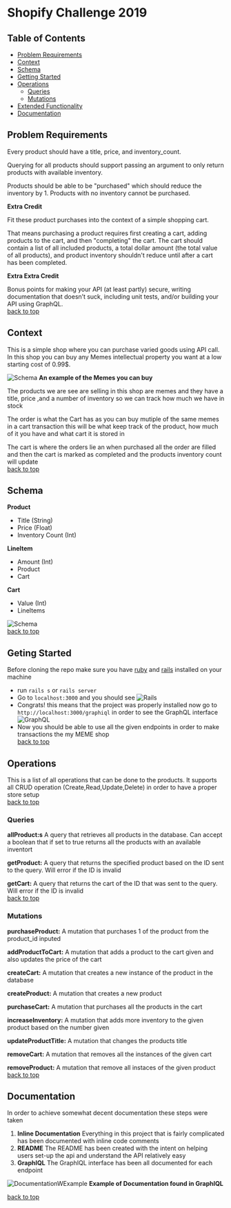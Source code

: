 # Shopify Challenge 2019
## Table of Contents
- [Problem Requirements](#problem-requirements)
- [Context](#context)
- [Schema](#schema)
- [Getting Started](#getting-started)
- [Operations](#operations)
  - [Queries](#queries)
  - [Mutations](#mutations)
- [Extended Functionality](#extended-functionality)
- [Documentation](#documentation)

## Problem Requirements 

Every product should have a title, price, and inventory_count.

Querying for all products should support passing an argument to only return products with available inventory. 

Products should be able to be "purchased" which should reduce the inventory by 1. Products with no inventory cannot be purchased.

**Extra Credit** 

Fit these product purchases into the context of a simple shopping cart. 

That means purchasing a product requires first creating a cart, adding products to the cart, and then "completing" the cart.
The cart should contain a list of all included products, a total dollar amount (the total value of all products), and product inventory shouldn't reduce until after a cart has been completed.

**Extra Extra Credit**

Bonus points for making your API (at least partly) secure, writing documentation that doesn’t suck, including unit tests, and/or building your API using GraphQL.  
[back to top](#shopify-challenge-2019)

## Context
This is a simple shop where you can purchase varied goods using API call. In this shop you can buy any Memes intellectual property you want at a low starting cost of 0.99$.  

![Schema](images/meme.png)
**An example of the Memes you can buy**

The products we are see are selling in this shop are memes and they have a title, price ,and a number of inventory so we can track how much we have in stock

The order is what the Cart has as you can buy mutiple of the same memes in a cart transaction this will be what keep track of the product, how much of it you have and what cart it is stored in

The cart is where the orders lie an when purchased all the order are filled and then the cart is marked as completed and the products inventory count will update  
[back to top](#shopify-challenge-2019)

## Schema 

**Product**
  - Title (String)
  - Price (Float)
  - Inventory Count (Int)

**LineItem**
  - Amount (Int)
  - Product
  - Cart

**Cart**
  - Value (Int)
  - LineItems 

![Schema](images/schema.png)  
[back to top](#shopify-challenge-2019)


## Geting Started 
Before cloning the repo make sure you have [ruby](https://www.ruby-lang.org/en/) and [rails](https://weblog.rubyonrails.org/2018/12/4/Rails-5-2-2-has-been-released/) installed on your machine

- run `rails s` or `rails server`
- Go to `localhost:3000` and you should see 
![Rails](images/rails.png)
- Congrats!  this means that the project was properly installed now go to `http://localhost:3000/graphiql` in order to see the GraphQL interface
![GraphQL](images/graphql.png)
- Now you should be able to use all the given endpoints in order to make transactions the my MEME shop  
[back to top](#shopify-challenge-2019)

## Operations 
This is a list of all operations that can be done to the products. It supports all CRUD operation (Create,Read,Update,Delete) in order to have a proper store setup  
[back to top](#shopify-challenge-2019)

### Queries
**allProduct:s**
A query that retrieves all products in the database. Can accept a boolean that if set to true returns all the products with an available inventort

**getProduct:**
A query that returns the specified product based on the ID sent to the query. Will error if the ID is invalid

**getCart:**
A query that returns the cart of the ID that was sent to the query. Will error if the ID is invalid  
[back to top](#shopify-challenge-2019)

### Mutations
**purchaseProduct:**
A mutation that purchases 1 of the product from the product_id inputed

**addProductToCart:**
A mutation that adds a product to the cart given and also updates the price of the cart

**createCart:**
A mutation that creates a new instance of the product in the database

**createProduct:**
A mutation that creates a new product

**purchaseCart:**
A mutation that purchases all the products in the cart

**increaseInventory:**
A mutation that adds more inventory to the given product based on the number given

**updateProductTitle:**
A mutation that changes the products title

**removeCart:**
A mutation that removes all the instances of the given cart

**removeProduct:**
A mutation that remove all instaces of the given product  
[back to top](#shopify-challenge-2019)

## Documentation 
  In order to achieve somewhat decent documentation these steps were taken
  1. **Inline Documentation** Everything in this project that is fairly complicated has been documented with inline code comments
  2. **README** The README has been created with the intent on helping users set-up the api and understand the API relatively easy
  3. **GraphIQL** The GraphIQL interface has been all documented for each endpoint

![DocumentationWExample](images/documentationExample.png)
**Example of Documentation found in GraphIQL**
  
[back to top](#shopify-challenge-2019)



